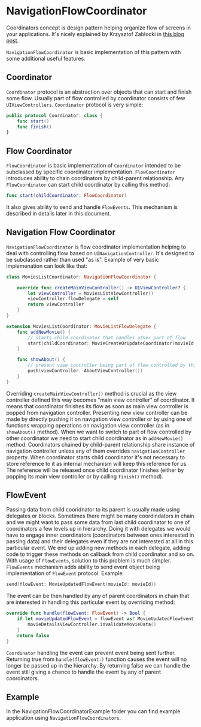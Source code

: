 # NavigationFlowCoordinator

Coordinators concept is design pattern helping organize flow of screens in your applications. It's nicely explained by Krzysztof Zabłocki in [this blog post](http://merowing.info/2016/01/improve-your-ios-architecture-with-flowcontrollers/).

`NavigationFlowCoordinator` is basic implementation of this pattern with some additional useful features.

## Coordinator
`Coordinator` protocol is an abstraction over objects that can start and finish some flow. Usually part of flow controlled by coordinator consists of few `UIViewControllers`. `Coordinator` protocol is very simple:
```swift
public protocol Coordinator: class {
    func start()
    func finish()
}
```

## Flow Coordinator
`FlowCoordinator` is basic implementation of `Coordinator` intended to be subclassed by specific coordinator implementation. `FlowCoordinator` introduces ability to chain coordinators by child-parent relationship. Any `FlowCoordinator` can start child coordinator by calling this method:

```swift
func start(childCoordinator: FlowCoordinator)
```
It also gives ability to send and handle `FlowEvents`. This mechanism is described in details later in this document.

## Navigation Flow Coordinator

`NavigationFlowCoordinator` is flow coordinator implementation helping to deal with controlling flow based on `UINavigationController`. It's designed to be subclassed rather than used "as is". Example of very basic implemenation can look like that: 

```swift
class MoviesListCoordinator: NavigationFlowCoordinator {

    override func createMainViewController() -> UIViewController? {
        let viewController = MoviesListViewController()
        viewController.flowDelegate = self
        return viewController
    }
}

extension MoviesListCoordinator: MovieListFlowDelegate {
    func addNewMovie() {
        // starts child coordinator that handles other part of flow
        start(childCoordinator: MovieCreateOrUpdateCoordinator(movieId: nil))
    }

    func showAbout() {
        // present view controller being part of flow controlled by this coordinator
        push(viewController: AboutViewController())
    }
}
```

Overriding `createMainViewController()` method is crucial as the view controller defined this way becomes "main view controller" of coordinator. It means that coordinator finishes its flow as soon as main view controller is popped from navigation controller. 
Presenting new view controller can be made by directly pushing it on navigation view controller or by using one of functions wrapping operations on navigation view controller (as in `showAbout()` method). 
When we want to switch to part of flow controlled by other coordinator we need to start child coordinator as in `addNewMovie()` method. Coordinators chained by child-parent relationship share instance of navigation controller unless any of them overrides `navigationController` property. 
When coordinator starts child coordinator it's not necessary to store reference to it as internal mechanism will keep this reference for us. The reference will be released once child coordinator finishes (either by popping its main view controller or by calling `finish()` method). 

## FlowEvent
Passing data from child cooridnator to its parent is usually made using delegates or blocks. 
Sometimes there might be many coordindators in chain and we might want to pass some data from last child coordinator to one of coordinators a few levels up in hierarchy. Doing it with delegates we would have to engage inner coordinators (coordinators between ones interested in passing data) and their delegates even if they are not interested at all in this particular event. We end up adding new methods in each delegate, adding code to trigger these methods on callback from child coordinator and so on. 
With usage of `FlowEvents`, solution to this problem is much simpler. `FlowEvents` mechanism adds ability to send event object being implementation of `FlowEvent` protocol. Example:
```swift
send(flowEvent: MovieUpdatedFlowEvent(movieId: movieId))
```

The event can be then handled by any of parent coordinators in chain that are interested in handling this particular event by overriding method:
```swift
override func handle(flowEvent: FlowEvent) -> Bool {
    if let movieUpdatedFlowEvent = flowEvent as? MovieUpdatedFlowEvent, movieUpdatedFlowEvent.movieId == movieId {
        movieDetailsViewController.invalidateMovieData()
    }
    return false
}
```

`Coordinator` handling the event can prevent event being sent further. Returning true from `handle(flowEvent:)` function causes the event will no longer be passed up in the hierarchy. By returning false we can handle the event still giving a chance to handle the event by any of parent coordinators.

## Example
In the NavigationFlowCoordinatorExample folder you can find example application using `NavigationFlowCoordinators`.


